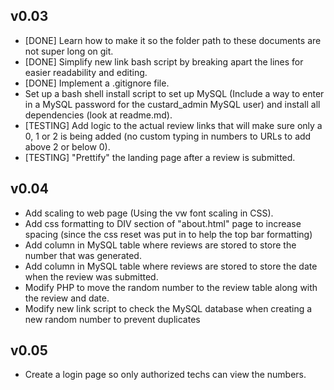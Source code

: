 v0.03
-----

 - [DONE] Learn how to make it so the folder path to these documents are not super long on git.
 - [DONE] Simplify new link bash script by breaking apart the lines for easier readability and editing.
 - [DONE] Implement a .gitignore file.
 - Set up a bash shell install script to set up MySQL (Include a way to enter in a MySQL password for the custard_admin MySQL user) and install all dependencies (look at readme.md).
 - [TESTING] Add logic to the actual review links that will make sure only a 0, 1 or 2 is being added (no custom typing in numbers to URLs to add above 2 or below 0).
 - [TESTING] "Prettify" the landing page after a review is submitted.

v0.04
-----

 - Add scaling to web page (Using the vw font scaling in CSS).
 - Add css formatting to DIV section of "about.html" page to increase spacing (since the css reset was put in to help the top bar formatting)
 - Add column in MySQL table where reviews are stored to store the number that was generated.
 - Add column in MySQL table where reviews are stored to store the date when the review was submitted.
 - Modify PHP to move the random number to the review table along with the review and date.
 - Modify new link script to check the MySQL database when creating a new random number to prevent duplicates

v0.05
-----

 - Create a login page so only authorized techs can view the numbers.
